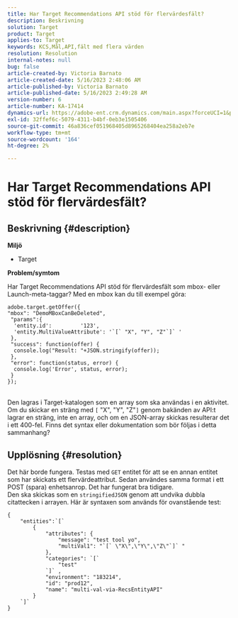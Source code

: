 ```yaml
---
title: Har Target Recommendations API stöd för flervärdesfält?
description: Beskrivning
solution: Target
product: Target
applies-to: Target
keywords: KCS,Mål,API,fält med flera värden
resolution: Resolution
internal-notes: null
bug: false
article-created-by: Victoria Barnato
article-created-date: 5/16/2023 2:48:06 AM
article-published-by: Victoria Barnato
article-published-date: 5/16/2023 2:49:28 AM
version-number: 6
article-number: KA-17414
dynamics-url: https://adobe-ent.crm.dynamics.com/main.aspx?forceUCI=1&pagetype=entityrecord&etn=knowledgearticle&id=01b2ed10-94f3-ed11-8848-6045bd006ce9
exl-id: 32ffef6c-5079-4311-b4bf-0eb3e1505406
source-git-commit: 46a836cef051968405d8965268404ea258a2eb7e
workflow-type: tm+mt
source-wordcount: '164'
ht-degree: 2%

---
```


# Har Target Recommendations API stöd för flervärdesfält?

## Beskrivning {#description}

<b>Miljö</b>
- Target


<b>Problem/symtom</b>

Har Target Recommendations API stöd för flervärdesfält som mbox- eller Launch-meta-taggar? Med en mbox kan du till exempel göra:


```
adobe.target.getOffer({
"mbox": "DemoMBoxCanBeDeleted",
 "params":{
  'entity.id':         '123',   
  'entity.MultiValueAttribute': '`[` "X", "Y", "Z"`]` '
 },
 "success": function(offer) {
  console.log("Result: "+JSON.stringify(offer));
 },
 "error": function(status, error) {
  console.log('Error', status, error);
 }
});
```

<br>Den lagras i Target-katalogen som en array som ska användas i en aktivitet. Om du skickar en sträng med `[` &quot;X&quot;, &quot;Y&quot;, &quot;Z&quot;`]`  genom bakänden av API:t lagrar en sträng, inte en array, och om en JSON-array skickas resulterar det i ett 400-fel. Finns det syntax eller dokumentation som bör följas i detta sammanhang?

## Upplösning {#resolution}


Det här borde fungera. Testas med `GET` entitet för att se en annan entitet som har skickats ett flervärdeattribut. Sedan användes samma format i ett POST (spara) enhetsanrop. Det har fungerat bra tidigare.
<br>Den ska skickas som en `stringifiedJSON` genom att undvika dubbla citattecken i arrayen. Här är syntaxen som används för ovanstående test:<br>

```
{
    "entities":`[` 
        {
            "attributes": {
                "message": "test tool yo",
                "multiVal1": "`[` \"X\",\"Y\",\"Z\"`]` "
            },
            "categories": `[` 
                "test"
            `]` ,
            "environment": "183214",
            "id": "prod12",
            "name": "multi-val-via-RecsEntityAPI"
        }
    `]` 
}
```
